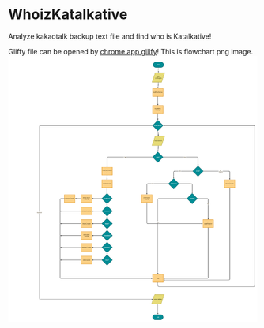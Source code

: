 # WhoizKatalkative
Analyze kakaotalk backup text file and find who is Katalkative!

Gliffy file can be opened by [chrome app gillfy](https://chrome.google.com/webstore/detail/gliffy-diagrams/bhmicilclplefnflapjmnngmkkkkpfad)!
This is flowchart png image.
![Flowchart](https://github.com/shasuri/WhoizKatalkative/blob/master/Katalkative_flowchart_1.png?raw=true)
